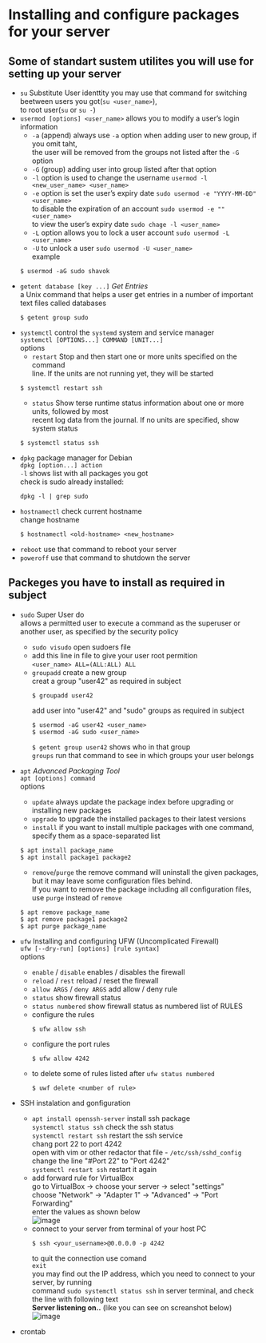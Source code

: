 # Installing and configure packages for your server

## Some of standart sustem utilites you will use for setting up your server
- `su` Substitute User identtity
  you may use that command for switching beetween users you got(`su <user_name>`),    
  to root user(`su` or `su -`)
- `usermod [options] <user_name>`
  allows you to modify a user’s login information
  - `-a` (append) always use `-a` option when adding user to new group, if you omit taht,    
    the user will be removed from the groups not listed after the `-G` option
  - `-G` (group) adding user into group listed after that option
  - `-l` option is used to change the username `usermod -l <new_user_name> <user_name>`
  - `-e` option is set the user’s expiry date `sudo usermod -e "YYYY-MM-DD" <user_name>`    
        to disable the expiration of an account `sudo usermod -e "" <user_name>`    
        to view the user’s expiry date `sudo chage -l <user_name>`    
  - `-L` option allows you to lock a user account `sudo usermod -L <user_name>`
  - `-U` to unlock a user `sudo usermod -U <user_name>`         
  example
  ```
  $ usermod -aG sudo shavok
  ```
- `getent database [key ...]` *Get Entries*     
  a Unix command that helps a user get entries in a number of important text files called databases
  ```
  $ getent group sudo
  ```
- `systemctl` control the `systemd` system and service manager       
  `systemctl [OPTIONS...] COMMAND [UNIT...]`       
  options
  - `restart` Stop and then start one or more units specified on the command          
     line. If the units are not running yet, they will be started        
  ```
  $ systemctl restart ssh
  ```
  - `status` Show terse runtime status information about one or more units, followed by most       
           recent log data from the journal. If no units are specified, show system status
  ```
  $ systemctl status ssh
  ```
- `dpkg` package manager for Debian          
  `dpkg [option...] action`        
  `-l` shows list with all packages you got       
  check is sudo already installed: 
  ```
  dpkg -l | grep sudo
  ```
- `hostnamectl` check current hostname        
  change hostname       
  ```
  $ hostnamectl <old-hostname> <new_hostname>
  ```
- `reboot` use that command to reboot your server
- `poweroff` use that command to shutdown the server

## Packeges you have to install as required in subject
- `sudo` Super User do    
  allows a permitted user to execute a command as the superuser or another user, as specified by the security policy
  - `sudo visudo` open sudoers file      
  - add this line in file to give your user root permition         
    `<user_name> ALL=(ALL:ALL) ALL`        
  - `groupadd` create a new group       
    creat a group "user42" as required in subject
    ```
    $ groupadd user42
    ```      
    add user into "user42" and "sudo" groups as required in subject
    ```
    $ usermod -aG user42 <user_name>
    $ usermod -aG sudo <user_name>
    ```       
    `$ getent group user42` shows who in that group       
    `groups` run that command to see in which groups your user belongs        
    
- `apt` *Advanced Packaging Tool*    
  `apt [options] command`   
  options        
  - `update` always update the package index before upgrading or installing new packages
  - `upgrade` to upgrade the installed packages to their latest versions
  - `install` if you want to install multiple packages with one command, specify them as a space-separated list
  ```
  $ apt install package_name
  $ apt install package1 package2
  ```
  - `remove`/`purge` the remove command will uninstall the given packages, but it may leave some configuration files behind.        
    If you want to remove the package including all configuration files, use `purge` instead of `remove`  
  ```
  $ apt remove package_name
  $ apt remove package1 package2
  $ apt purge package_name
  ```
- `ufw` Installing and configuring UFW (Uncomplicated Firewall)       
  `ufw [--dry-run] [options] [rule syntax]`        
  options
  - `enable` / `disable` enables / disables the firewall
  - `reload` / `rest` reload / reset the firewall
  - `allow ARGS` / `deny ARGS` add allow / deny rule
  - `status` show firewall status
  - `status numbered` show firewall status as numbered list of RULES
  - configure the rules
    ```
    $ ufw allow ssh
    ```
  - configure the port rules
    ```
    $ ufw allow 4242
    ```
  - to delete some of rules listed after `ufw status numbered`
    ```
    $ uwf delete <number of rule>
    ```
- SSH instalation and gonfiguration         
  - `apt install openssh-server` install ssh package         
    `systemctl status ssh` check the ssh status        
    `systemctl restart ssh` restart the ssh service        
    chang port 22 to port 4242          
    open with vim or other redactor that file - `/etc/ssh/sshd_config`         
    change the line "#Port 22" to "Port 4242"        
    `systemctl restart ssh` restart it again
  - add forward rule for VirtualBox         
    go to VirtualBox -> choose your server -> select "settings"           
    choose "Network" -> "Adapter 1" -> "Advanced" -> "Port Forwarding"          
    enter the values as shown below            
    ![image](https://user-images.githubusercontent.com/61047851/141803988-78344524-2fdb-4d51-8f70-b37090caade9.png)
  - connect to your server from terminal of your host PC
    ```         
    $ ssh <your_username>@0.0.0.0 -p 4242       
    ```         
    to quit the connection use comand        
    `exit`        
    you may find out the IP address, which you need to connect to your server, by running     
    command `sudo systemctl status ssh` in server terminal, and check the line with following text     
    **Server listening on..** (like you can see on screanshot below)
      ![image](https://user-images.githubusercontent.com/61047851/141690139-418f75bb-e035-44ef-9a9b-f325a649333a.png)
 - crontab

  

